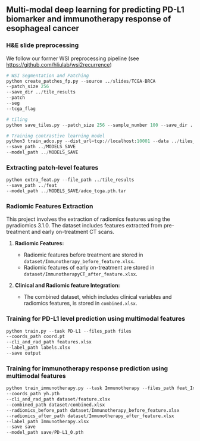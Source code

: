 ## Multi-modal deep learning for predicting PD-L1 biomarker and immunotherapy response of esophageal cancer


### H&E slide preprocessing
We follow our former WSI preprocessing pipeline (see https://github.com/hliulab/wsi2recurrence)

```python
# WSI Segmentation and Patching
python create_patches_fp.py --source ../slides/TCGA-BRCA
--patch_size 256
--save_dir ../tile_results
--patch
--seg
--tcga_flag

# tiling
python save_tiles.py --patch_size 256 --sample_number 100 --save_dir ../tiles_result

# Training contrastive learning model
python3 train_adco.py --dist_url=tcp://localhost:10001 --data ../tiles_result/tiles_20x
--save_path ../MODELS_SAVE
--model_path ../MODELS_SAVE
```

### Extracting patch-level features

```python
python extra_feat.py --file_path ../tile_results
--save_path ../feat
--model_path ../MODELS_SAVE/adco_tcga.pth.tar
```

### Radiomic Features Extraction

This project involves the extraction of radiomics features using the pyradiomics 3.1.0. The dataset includes features extracted from pre-treatment and early on-treatment CT scans.

1. **Radiomic Features:**
   - Radiomic features before treatment are stored in `dataset/Immunotherapy_before_feature.xlsx`.
   - Radiomic features of early on-treatment are stored in `dataset/ImmunotherapyCT_after_feature.xlsx`.

2. **Clinical and Radiomic feature Integration:**
   - The combined dataset, which includes clinical variables and radiomics features, is stored in `combined.xlsx`.

### Training for PD-L1 level prediction using multimodal features

```python
python train.py --task PD-L1 --files_path files
--coords_path coord.pt
--cli_and_rad_path features.xlsx
--label_path labels.xlsx
--save output
```

### Training for immunotherapy response prediction using multimodal features

```python
python train_immunotherapy.py --task Immunotherapy --files_path feat_Immunotherapy
--coords_path yh.pth
--cli_and_rad_path dataset/feature.xlsx
--combined_path dataset/combined.xlsx
--radiomics_before_path dataset/Immunotherapy_before_feature.xlsx
--radiomics_after_path dataset/Immunotherapy_after_feature.xlsx
--label_path Immunotherapy.xlsx
--save save
--model_path save/PD-L1_0.pth
```
